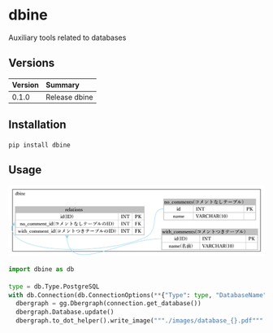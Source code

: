 # dbine
Auxiliary tools related to databases

## Versions

|Version|Summary|
|:--|:--|
|0.1.0|Release dbine|

## Installation
`pip install dbine`

## Usage
![](./images/database_mysql.png)
```python
import dbine as db

type = db.Type.PostgreSQL
with db.Connection(db.ConnectionOptions(**{"Type": type, "DatabaseName": "dbine", "UserName": "reader", "Password": "READER"})) as connection:
  dbergraph = gg.Dbergraph(connection.get_database())
  dbergraph.Database.update()
  dbergraph.to_dot_helper().write_image("""./images/database_{}.pdf""".format(type.name.lower()))
```
